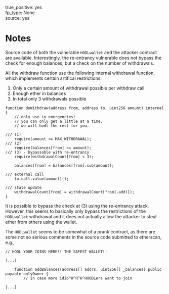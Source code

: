 true_positive: yes  
fp_type: None  
source: yes

# Notes

Source code of both the vulnerable `HODLwallet` and the attacker contract are
available. Interestingly, the re-entrancy vulnerable does not bypass the check
for enough balances, but a check on the number of withdrawals.

All the withdraw function use the following internal withdrawal function, which
implements certain artifical restrictions:

1. Only a certain amount of withdrawal possible per withdraw call
2. Enough ether in balances
3. In total only 3 withdrawals possible

```solidity
function doWithdraw(address from, address to, uint256 amount) internal {
    // only use in emergencies!
    // you can only get a little at a time.
    // we will hodl the rest for you.

/// (1)
    require(amount <= MAX_WITHDRAWAL);
/// (2)
    require(balances[from] >= amount);
/// (3) - bypassable with re-entrancy
    require(withdrawalCount[from] < 3);

    balances[from] = balances[from].sub(amount);

/// external call
    to.call.value(amount)();

/// state update
    withdrawalCount[from] = withdrawalCount[from].add(1);
}
```

It is possible to bypass the check at (3) using the re-entrancy attack.
However, this seems to basically only bypass the restrictions of the
`HODLwallet` withdrawal and it does not actually allow the attacker to steal
ether from others using the wallet.


The `HODLwallet` seems to be somewhat of a prank contract, as there are some
not so serious comments in the source code submitted to etherscan, e.g.,

```solidity
// HODL YOUR COINS HERE!! THE SAFEST WALLET!!

[...]

    function addBalances(address[] addrs, uint256[] _balances) public payable onlyOwner {
        // in case more idio^H^H^H^HHODLers want to join

[...]
```

